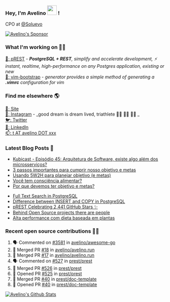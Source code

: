 ### Hey, I'm Avelino <img src="https://media.giphy.com/media/hvRJCLFzcasrR4ia7z/giphy.gif" width="30px"> !

CPO at [@Soluevo](https://soluevo.com.br/)

[![Avelino's Sponsor](https://user-images.githubusercontent.com/31996/90784634-dc4b7480-e2d7-11ea-94b0-48754ff3afb1.png)](https://github.com/sponsors/avelino)

### What I'm working on 👨‍💻

[🐘: pREST](https://github.com/prest/prest) - _**PostgreSQL + REST**, simplify and accelerate development, ⚡ instant, realtime, high-performance on any Postgres application, existing or new_<br />
[📝: vim-bootstrap](https://vim-bootstrap.com) - _generator provides a simple method of generating a **.vimrc** configuration for vim_

### Find me elsewhere 🌎

[🚀: Site](https://avelino.run) <br>
[📸: Instagram](https://instagram.com/avelinorun) - _good dream is dream lived, triathlete 🏊‍♂️ 🚴‍♂️ 🏃‍♂️ _ <br>
[🐦: Twitter](https://twitter.com/avelinorun) <br>
[💼: LinkedIn](https://www.linkedin.com/in/avelinorun) <br>
[📫: t AT avelino DOT xxx](mailto:t+github@avelino.xxx)

### Latest Blog Posts 📕

<!-- BLOG:START -->
- [Kubicast - Episódio 45: Arquitetura de Software, existe algo além dos microsserviços?](https://avelino.run/kubicast-epis%C3%B3dio-45-arquitetura-de-software-existe-algo-al%C3%A9m-dos-microsservi%C3%A7os/)
- [3 passos importantes para cumprir nosso objetivo e metas](https://avelino.run/quote/3-passos-importantes-para-cumprir-nosso-objetivo-e-metas/)
- [Usando 5W2H para planejar objetivo (e metas)](https://avelino.run/quote/usando-5w2h-para-planejar-objetivo-e-metas/)
- [Você tem consciência alimentar?](https://avelino.run/quote/voce-tem-consciencia-alimentar/)
- [Por que devemos ter objetivo e metas?](https://avelino.run/quote/por-que-devemos-ter-objetivo-e-metas/)
<!-- BLOG:END -->
<!-- DEVTO:START -->
- [Full Text Search in PostgreSQL](https://dev.to/prestd/full-text-search-in-postgresql-4k6e)
- [Difference between INSERT and COPY in PostgreSQL](https://dev.to/prestd/difference-between-insert-and-copy-in-postgresql-1ifc)
- [pREST Celebrating 2,441 GitHub Stars ✨](https://dev.to/prestd/prest-celebrating-2-441-github-stars-9ln)
- [Behind Open Source projects there are people](https://dev.to/avelino/behind-open-source-projects-there-are-people-hd1)
- [Alta performance com dieta baseada em plantas](https://dev.to/avelino/alta-performance-com-dieta-baseada-em-plantas-ab3)
<!-- DEVTO:END -->

### Recent open source contributions 👨‍💻

<!--START_SECTION:activity-->
1. 🗣 Commented on [#3581](https://github.com/avelino/awesome-go/issues/3581) in [avelino/awesome-go](https://github.com/avelino/awesome-go)
2. 🎉 Merged PR [#18](https://github.com/avelino/avelino.run/pull/18) in [avelino/avelino.run](https://github.com/avelino/avelino.run)
3. 🎉 Merged PR [#17](https://github.com/avelino/avelino.run/pull/17) in [avelino/avelino.run](https://github.com/avelino/avelino.run)
4. 🗣 Commented on [#527](https://github.com/prest/prest/issues/527) in [prest/prest](https://github.com/prest/prest)
5. 🎉 Merged PR [#526](https://github.com/prest/prest/pull/526) in [prest/prest](https://github.com/prest/prest)
6. 💪 Opened PR [#525](https://github.com/prest/prest/pull/525) in [prest/prest](https://github.com/prest/prest)
7. 🎉 Merged PR [#40](https://github.com/prest/doc-template/pull/40) in [prest/doc-template](https://github.com/prest/doc-template)
8. 💪 Opened PR [#40](https://github.com/prest/doc-template/pull/40) in [prest/doc-template](https://github.com/prest/doc-template)
<!--END_SECTION:activity-->

[![Avelino's Github Stats](https://github-readme-stats.vercel.app/api?username=avelino&theme=dracula&border_radius=10&hide_border=true)](https://avelino.run/about/)
